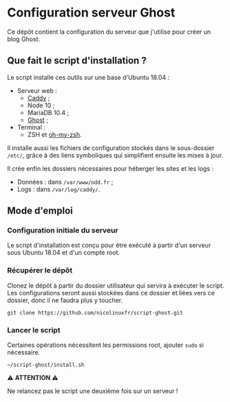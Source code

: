 # Configuration serveur Ghost

Ce dépôt contient la configuration du serveur que j'utilise pour créer un blog Ghost.

## Que fait le script d'installation ?

Le script installe ces outils sur une base d'Ubuntu 18.04 :

- Serveur web :
    - [Caddy](https://github.com/mholt/caddy) ;
    - Node 10 ;
    - MariaDB 10.4 ;
    - [Ghost](https://ghost.org/docs/install/ubuntu/) ;
- Terminal :
    - ZSH et [oh-my-zsh](http://ohmyz.sh).


Il installe aussi les fichiers de configuration stockés dans le sous-dossier `/etc/`, grâce à des liens symboliques qui simplifient ensuite les mises à jour.

Il crée enfin les dossiers nécessaires pour héberger les sites et les logs : 

- Données : dans `/var/www/ndd.fr` ;
- Logs : dans `/var/log/caddy/`.

## Mode d'emploi

### Configuration initiale du serveur

Le script d'installation est conçu pour être exécuté à partir d'un serveur sous Ubuntu 18.04 et d'un compte root. 

### Récupérer le dépôt

Clonez le dépôt à partir du dossier utilisateur qui servira à exécuter le script. Les configurations seront aussi stockées dans ce dossier et liées vers ce dossier, donc il ne faudra plus y toucher.

    git clone https://github.com/nicolinuxfr/script-ghost.git

### Lancer le script

Certaines opérations nécessitent les permissions root, ajouter `sudo` si nécessaire.

    ~/script-ghost/install.sh

⚠️ **ATTENTION** ⚠️

Ne relancez pas le script une deuxième fois sur un serveur !

